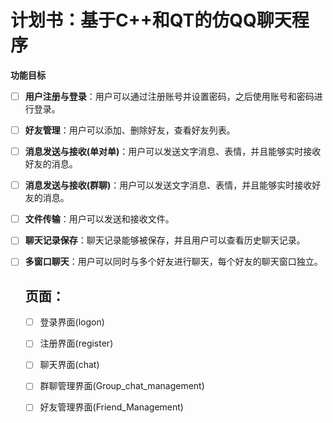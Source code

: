 # **计划书：基于C++和QT的仿QQ聊天程序**

**功能目标**

- [ ] **用户注册与登录**：用户可以通过注册账号并设置密码，之后使用账号和密码进行登录。

- [ ] **好友管理**：用户可以添加、删除好友，查看好友列表。

- [ ] **消息发送与接收(单对单)**：用户可以发送文字消息、表情，并且能够实时接收好友的消息。

- [ ] **消息发送与接收(群聊)**：用户可以发送文字消息、表情，并且能够实时接收好友的消息。

- [ ] **文件传输**：用户可以发送和接收文件。

- [ ] **聊天记录保存**：聊天记录能够被保存，并且用户可以查看历史聊天记录。

- [ ] **多窗口聊天**：用户可以同时与多个好友进行聊天，每个好友的聊天窗口独立。

  ## 页面：

  - [ ] 登录界面(logon)
  - [ ] 注册界面(register)
  - [ ] 聊天界面(chat)
  - [ ] 群聊管理界面(Group_chat_management)
  - [ ] 好友管理界面(Friend_Management)


